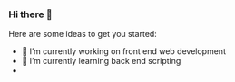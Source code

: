 ### Hi there 👋

<!--
**AshauranceHeavens/AshauranceHeavens** is a ✨ _special_ ✨ repository because its `README.md` (this file) appears on your GitHub profile. -->

Here are some ideas to get you started:

- 🔭 I’m currently working on front end web development
- 🌱 I’m currently learning back end scripting
-

